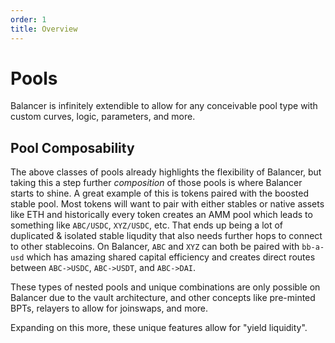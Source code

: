 ```yaml
---
order: 1
title: Overview
---
```


# Pools

Balancer is infinitely extendible to allow for any conceivable pool type with custom curves, logic, parameters, and more.

<div class="pills-box">
<PillLink title="Weighted" link="/concepts/pools/weighted" />
<PillLink title="Composable Stable" link="/concepts/pools/composable-stable" />
<PillLink title="Boosted" link="/concepts/pools/boosted" />
</div>

## Pool Composability

The above classes of pools already highlights the flexibility of Balancer, but taking this a step further _composition_ of those pools is where Balancer starts to shine. A great example of this is tokens paired with the boosted stable pool. Most tokens will want to pair with either stables or native assets like ETH and historically every token creates an AMM pool which leads to something like `ABC/USDC`, `XYZ/USDC`, etc. That ends up being a lot of duplicated & isolated stable liqudity that also needs further hops to connect to other stablecoins. On Balancer, `ABC` and `XYZ` can both be paired with `bb-a-usd` which has amazing shared capital efficiency and creates direct routes between `ABC->USDC`, `ABC->USDT`, and `ABC->DAI`.

These types of nested pools and unique combinations are only possible on Balancer due to the vault architecture, and other concepts like pre-minted BPTs, relayers to allow for joinswaps, and more.

Expanding on this more, these unique features allow for "yield liquidity".
